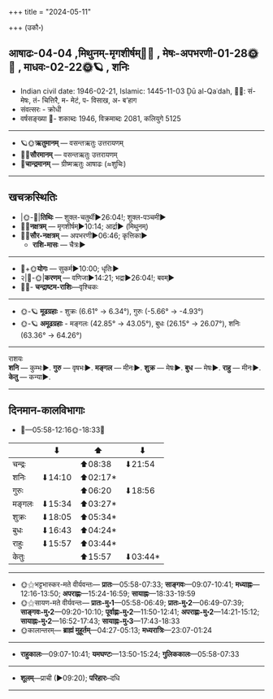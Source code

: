 +++
title = "2024-05-11"

+++
(उकौ॰)
## आषाढः-04-04  ,मिथुनम्-मृगशीर्षम्🌛🌌  ,  मेषः-अपभरणी-01-28🌞🌌  ,  माधवः-02-22🌞🪐  , शनिः
- Indian civil date: 1946-02-21, Islamic: 1445-11-03 Ḏū al-Qaʿdah, 🌌🌞: सं- मेषः, तं- चित्तिरै, म- मेटं, प- विसाख, अ- ब’हाग
- संवत्सरः - क्रोधी
- वर्षसङ्ख्या 🌛- शकाब्दः 1946, विक्रमाब्दः 2081, कलियुगे 5125
___________________
- 🪐🌞**ऋतुमानम्** — वसन्तऋतुः उत्तरायणम्
- 🌌🌞**सौरमानम्** — वसन्तऋतुः उत्तरायणम्
- 🌛**चान्द्रमानम्** — ग्रीष्मऋतुः आषाढः (≈शुचिः)
___________________


## खचक्रस्थितिः
- |🌞-🌛|**तिथिः** — शुक्ल-चतुर्थी►26:04!; शुक्ल-पञ्चमी►  
- 🌌🌛**नक्षत्रम्** — मृगशीर्षम्►10:14; आर्द्रा► (मिथुनम्)  
- 🌌🌞**सौर-नक्षत्रम्** — अपभरणी►06:46; कृत्तिका►  
  - **राशि-मासः** — चैत्रः► 
___________________
- 🌛+🌞**योगः** — सुकर्म►10:00; धृतिः►  
- २|🌛-🌞|**करणम्** — वणिजा►14:21; भद्रा►26:04!; बवम्►  
- 🌌🌛- **चन्द्राष्टम-राशिः**—वृश्चिकः  
___________________
- 🌞-🪐 **मूढग्रहाः** - शुक्रः (6.61° → 6.34°), गुरुः (-5.66° → -4.93°)
- 🌞-🪐 **अमूढग्रहाः** - मङ्गलः (42.85° → 43.05°), बुधः (26.15° → 26.07°), शनिः (63.36° → 64.26°)
___________________
राशयः  
**शनि** — कुम्भः►. **गुरु** — वृषभः►. **मङ्गल** — मीनः►. **शुक्र** — मेषः►. **बुध** — मेषः►. **राहु** — मीनः►. **केतु** — कन्या►. 
___________________


## दिनमान-कालविभागाः
- 🌅—05:58-12:16🌞-18:33🌇  

|      |⬇     |⬆     |⬇     |
|------|-----|-----|------|
|चन्द्रः|     |⬆08:38 |⬇21:54 |
|शनिः   |⬇14:10 |⬆02:17*|     |
|गुरुः  |     |⬆06:20 |⬇18:56 |
|मङ्गलः |⬇15:34 |⬆03:27*|     |
|शुक्रः |⬇18:05 |⬆05:34*|     |
|बुधः   |⬇16:43 |⬆04:24*|     |
|राहुः  |⬇15:57 |⬆03:44*|     |
|केतुः  |     |⬆15:57 |⬇03:44*|
___________________
- 🌞⚝भट्टभास्कर-मते वीर्यवन्तः— **प्रातः**—05:58-07:33; **साङ्गवः**—09:07-10:41; **मध्याह्नः**—12:16-13:50; **अपराह्णः**—15:24-16:59; **सायाह्नः**—18:33-19:59  
- 🌞⚝सायण-मते वीर्यवन्तः— **प्रातः-मु॰1**—05:58-06:49; **प्रातः-मु॰2**—06:49-07:39; **साङ्गवः-मु॰2**—09:20-10:10; **पूर्वाह्णः-मु॰2**—11:50-12:41; **अपराह्णः-मु॰2**—14:21-15:12; **सायाह्नः-मु॰2**—16:52-17:43; **सायाह्नः-मु॰3**—17:43-18:33  
- 🌞कालान्तरम्— **ब्राह्मं मुहूर्तम्**—04:27-05:13; **मध्यरात्रिः**—23:07-01:24  
___________________
- **राहुकालः**—09:07-10:41; **यमघण्टः**—13:50-15:24; **गुलिककालः**—05:58-07:33  
___________________
- **शूलम्**—प्राची (►09:20); **परिहारः**–दधि  
___________________
